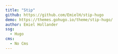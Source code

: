 ```yaml
---
title: "Stip"
github: https://github.com/EmielH/stip-hugo
demo: https://themes.gohugo.io/theme/stip-hugo/
author: Emiel Hollander
ssg:
  - Hugo
cms:
  - No Cms
---
```

